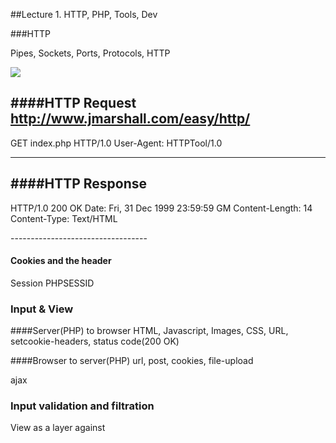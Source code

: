 ##Lecture 1. HTTP, PHP, Tools, Dev

###HTTP

Pipes, Sockets, Ports, Protocols, HTTP

![](http://www.consumerwatchdog.org/sites/default/files/images/keystonepipeline.jpg)


####HTTP Request
http://www.jmarshall.com/easy/http/
----------------------------------
GET index.php HTTP/1.0
User-Agent: HTTPTool/1.0

----------------------------------

####HTTP Response
----------------------------------
HTTP/1.0 200 OK
Date: Fri, 31 Dec 1999 23:59:59 GM
Content-Length: 14
Content-Type: Text/HTML

<html></html>
----------------------------------

#### Cookies and the header
Session PHPSESSID

### Input & View

####Server(PHP) to browser
HTML, Javascript, Images, CSS, URL, setcookie-headers, status code(200 OK)

####Browser to server(PHP)
url, post, cookies, file-upload

ajax

### Input validation and filtration
View as a layer against 